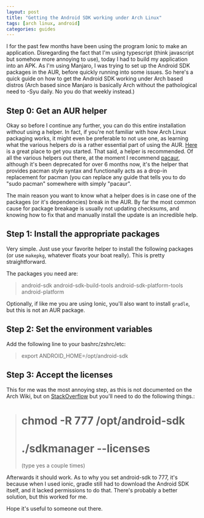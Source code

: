 ```yaml
---
layout: post
title: "Getting the Android SDK working under Arch Linux"
tags: [arch linux, android]
categories: guides
---
```


I for the past few months have been using the program Ionic to make an application. Disregarding the fact that I'm using typescript (think javascript but somehow more annoying to use), today I had to build my application into an APK. As I'm using Manjaro, I was trying to set up the Android SDK packages in the AUR, before quickly running into some issues. So here's a quick guide on how to get the Android SDK working under Arch based distros (Arch based since Manjaro is basically Arch without the pathological need to -Syu daily. No you do that weekly instead.)

## Step 0: Get an AUR helper

Okay so before I continue any further, you can do this entire installation _without_ using a helper. In fact, if you're not familiar with how Arch Linux packaging works, it might even be preferable to not use one, as learning what the various helpers _do_ is a rather essential part of using the AUR. [Here](https://wiki.archlinux.org/index.php/Arch_User_Repository#Installing_packages) is a great place to get you started. That said, a helper is recommended. Of all the various helpers out there, at the moment I recommend [pacaur](https://aur.archlinux.org/packages/pacaur/), although it's been deprecated for over 6 months now, it's the helper that provides pacman style syntax and functionally acts as a drop-in replacement for pacman (you can replace any guide that tells you to do "sudo pacman" somewhere with simply "pacaur".

The main reason you want to know what a helper does is in case one of the packages (or it's dependencies) break in the AUR. By far the most common cause for package breakage is usually not updating checksums, and knowing how to fix that and manually install the update is an incredible help.

## Step 1: Install the appropriate packages

Very simple. Just use your favorite helper to install the following packages (or use `makepkg`, whatever floats your boat really). This is pretty straightforward.

The packages you need are:

> android-sdk android-sdk-build-tools android-sdk-platform-tools android-platform

Optionally, if like me you are using Ionic, you'll also want to install `gradle`, but this is not an AUR package.

## Step 2: Set the environment variables

Add the following line to your bashrc/zshrc/etc:

> export ANDROID_HOME=/opt/android-sdk

## Step 3: Accept the licenses

This for me was the most annoying step, as this is not documented on the Arch Wiki, but on [StackOverflow](https://stackoverflow.com/q/39760172/4666756) but you'll need to do the following things.:

> # chmod -R 777 /opt/android-sdk
> # ./sdkmanager --licenses
> (type yes a couple times)

Afterwards it should work. As to why you set android-sdk to 777, it's because when I used ionic, gradle still had to download the Android SDK itself, and it lacked permissions to do that. There's probably a better solution, but this worked for me.

Hope it's useful to someone out there.

